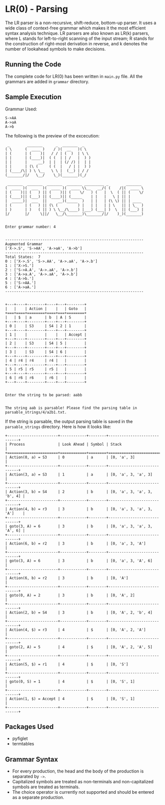 
# LR(0) - Parsing
The LR parser is a non-recursive, shift-reduce, bottom-up parser. It uses a wide class of context-free grammar which makes it the most efficient syntax analysis technique. LR parsers are also known as LR(k) parsers, where L stands for left-to-right scanning of the input stream; R stands for the construction of right-most derivation in reverse, and k denotes the number of lookahead symbols to make decisions.

## Running the Code
The complete code for LR(0) has been written in `main.py` file. All the grammars are added in `grammar` directory.  

## Sample Execution
Grammar Used:

    S->AA  
    A->aA  
    A->b
    
The following is the preview of the excecution:

     _        _______      _  _______  _   
    ( \      (  ____ )    / )(  __   )( \  
    | (      | (    )|   / / | (  )  | \ \ 
    | |      | (____)|  ( (  | | /   |  ) )
    | |      |     __)  | |  | (/ /) |  | |
    | |      | (\ (     ( (  |   / | |  ) )
    | (____/\| ) \ \__   \ \ |  (__) | / / 
    (_______/|/   \__/    \_)(_______)(_/  
                                           
     _______  _______  _______  _______ _________ _        _______ 
    (  ____ )(  ___  )(  ____ )(  ____ \\__   __/( (    /|(  ____ \
    | (    )|| (   ) || (    )|| (    \/   ) (   |  \  ( || (    \/
    | (____)|| (___) || (____)|| (_____    | |   |   \ | || |      
    |  _____)|  ___  ||     __)(_____  )   | |   | (\ \) || | ____ 
    | (      | (   ) || (\ (         ) |   | |   | | \   || | \_  )
    | )      | )   ( || ) \ \__/\____) |___) (___| )  \  || (___) |
    |/       |/     \||/   \__/\_______)\_______/|/    )_)(_______)
                                                                   
    
    Enter grammar number: 4
    
    
    ---------------------------------------------------------------
    Augmented Grammar
    ['X->.S', 'S->AA', 'A->aA', 'A->b']
    ---------------------------------------------------------------
    Total States:  7
    0 : ['X->.S', 'S->.AA', 'A->.aA', 'A->.b']
    1 : ['X->S.']
    2 : ['S->A.A', 'A->.aA', 'A->.b']
    3 : ['A->a.A', 'A->.aA', 'A->.b']
    4 : ['A->b.']
    5 : ['S->AA.']
    6 : ['A->aA.']
    ---------------------------------------------------------------
    
    
    +---+----+--------+----+---+--------+
    |   |    | Action |    |   | Goto   |
    +===+====+========+====+===+========+
    |   | $  | a      | b  | A | S      |
    +---+----+--------+----+---+--------+
    | 0 |    | S3     | S4 | 2 | 1      |
    +---+----+--------+----+---+--------+
    | 1 |    |        |    |   | Accept |
    +---+----+--------+----+---+--------+
    | 2 |    | S3     | S4 | 5 |        |
    +---+----+--------+----+---+--------+
    | 3 |    | S3     | S4 | 6 |        |
    +---+----+--------+----+---+--------+
    | 4 | r4 | r4     | r4 |   |        |
    +---+----+--------+----+---+--------+
    | 5 | r5 | r5     | r5 |   |        |
    +---+----+--------+----+---+--------+
    | 6 | r6 | r6     | r6 |   |        |
    +---+----+--------+----+---+--------+
    
    
    Enter the string to be parsed: aabb
    
    
    The string aab is parsable! Please find the parsing table in parsable_strings/4/a2b1.txt.

If the string is parsable, the output parsing table is saved in the `parsable_strings` directory. Here is how it looks like:

    +-----------------------+------------+--------+-----------------------------+  
    | Process               | Look Ahead | Symbol | Stack                       |  
    +=======================+============+========+=============================+  
    | Action(0, a) = S3     | 0          | a      | [0, 'a', 3]                 |  
    +-----------------------+------------+--------+-----------------------------+  
    | Action(3, a) = S3     | 1          | a      | [0, 'a', 3, 'a', 3]         |  
    +-----------------------+------------+--------+-----------------------------+  
    | Action(3, b) = S4     | 2          | b      | [0, 'a', 3, 'a', 3, 'b', 4] |  
    +-----------------------+------------+--------+-----------------------------+  
    | Action(4, b) = r3     | 3          | b      | [0, 'a', 3, 'a', 3, 'A']    |  
    +-----------------------+------------+--------+-----------------------------+  
    | goto(3, A) = 6        | 3          | b      | [0, 'a', 3, 'a', 3, 'A', 6] |  
    +-----------------------+------------+--------+-----------------------------+  
    | Action(6, b) = r2     | 3          | b      | [0, 'a', 3, 'A']            |  
    +-----------------------+------------+--------+-----------------------------+  
    | goto(3, A) = 6        | 3          | b      | [0, 'a', 3, 'A', 6]         |  
    +-----------------------+------------+--------+-----------------------------+  
    | Action(6, b) = r2     | 3          | b      | [0, 'A']                    |  
    +-----------------------+------------+--------+-----------------------------+  
    | goto(0, A) = 2        | 3          | b      | [0, 'A', 2]                 |  
    +-----------------------+------------+--------+-----------------------------+  
    | Action(2, b) = S4     | 3          | b      | [0, 'A', 2, 'b', 4]         |  
    +-----------------------+------------+--------+-----------------------------+  
    | Action(4, $) = r3     | 4          | $      | [0, 'A', 2, 'A']            |  
    +-----------------------+------------+--------+-----------------------------+  
    | goto(2, A) = 5        | 4          | $      | [0, 'A', 2, 'A', 5]         |  
    +-----------------------+------------+--------+-----------------------------+  
    | Action(5, $) = r1     | 4          | $      | [0, 'S']                    |  
    +-----------------------+------------+--------+-----------------------------+  
    | goto(0, S) = 1        | 4          | $      | [0, 'S', 1]                 |  
    +-----------------------+------------+--------+-----------------------------+  
    | Action(1, $) = Accept | 4          | $      | [0, 'S', 1]                 |  
    +-----------------------+------------+--------+-----------------------------+

## Packages Used

 - pyfiglet  
 - termtables

## Grammar Syntax

* For every production, the head and the body of the production is separated by ``` -> ```.
* Capitalized symbols are treated as non-terminals and non-capitalized symbols are treated as terminals.
* The choice operator is currently not supported and should be entered as a separate production.
